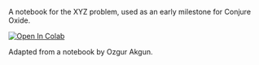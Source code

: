 A notebook for the XYZ problem, used as an early milestone for Conjure Oxide.

[![Open In Colab](https://colab.research.google.com/assets/colab-badge.svg)](https://colab.research.google.com/github/googlecolab/colabtools/blob/master/notebooks/colab-github-demo.ipynb)


Adapted from a notebook by Ozgur Akgun.
